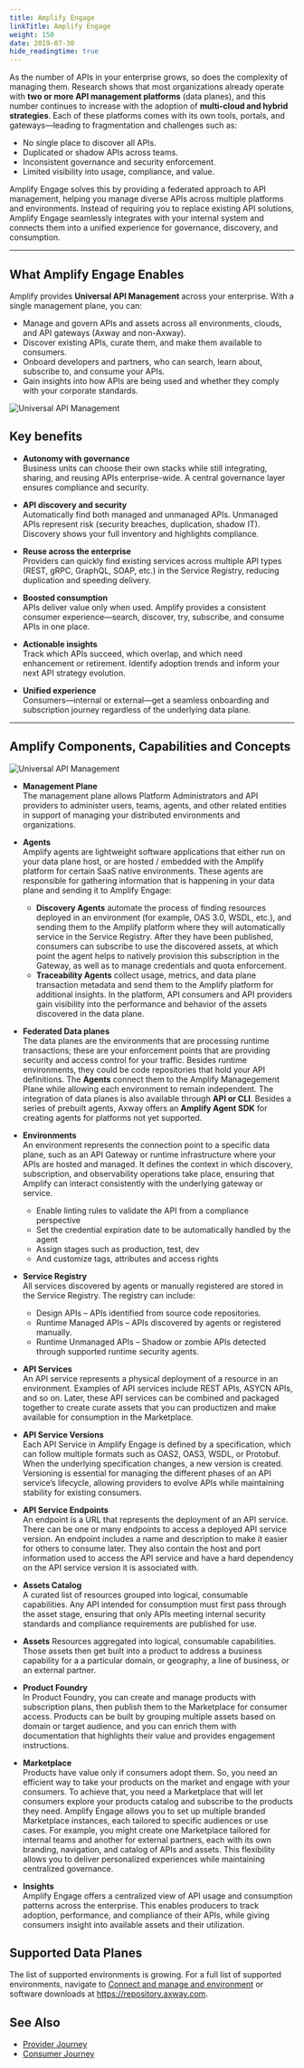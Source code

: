 ```yaml
---
title: Amplify Engage
linkTitle: Amplify Engage
weight: 150
date: 2019-07-30
hide_readingtime: true
---
```


As the number of APIs in your enterprise grows, so does the complexity of managing them. Research shows that most organizations already operate with **two or more API management platforms** (data planes), and this number continues to increase with the adoption of **multi-cloud and hybrid strategies**.
Each of these platforms comes with its own tools, portals, and gateways—leading to fragmentation and challenges such as:

* No single place to discover all APIs.
* Duplicated or shadow APIs across teams.
* Inconsistent governance and security enforcement.
* Limited visibility into usage, compliance, and value.
  
Amplify Engage solves this by providing a federated approach to API management, helping you manage diverse APIs across multiple platforms and environments. Instead of requiring you to replace existing API solutions, Amplify Engage seamlessly integrates with your internal system and connects them into a unified experience for governance, discovery, and consumption.

***

## What Amplify Engage Enables

Amplify provides **Universal API Management** across your enterprise. With a single management plane, you can:

* Manage and govern APIs and assets across all environments, clouds, and API gateways (Axway and non-Axway).
* Discover existing APIs, curate them, and make them available to consumers.
* Onboard developers and partners, who can search, learn about, subscribe to, and consume your APIs.
* Gain insights into how APIs are being used and whether they comply with your corporate standards.

![Universal API Management ](/Images/Overview/universal_api_management.png)

## Key benefits

* **Autonomy with governance**  
  Business units can choose their own stacks while still integrating, sharing, and reusing APIs enterprise-wide. A central governance layer ensures compliance and security.

* **API discovery and security**  
  Automatically find both managed and unmanaged APIs. Unmanaged APIs represent risk (security breaches, duplication, shadow IT). Discovery shows your full inventory and highlights compliance.

* **Reuse across the enterprise**  
  Providers can quickly find existing services across multiple API types (REST, gRPC, GraphQL, SOAP, etc.) in the Service Registry, reducing duplication and speeding delivery.

* **Boosted consumption**  
  APIs deliver value only when used. Amplify provides a consistent consumer experience—search, discover, try, subscribe, and consume APIs in one place.

* **Actionable insights**  
  Track which APIs succeed, which overlap, and which need enhancement or retirement. Identify adoption trends and inform your next API strategy evolution.

* **Unified experience**  
  Consumers—internal or external—get a seamless onboarding and subscription journey regardless of the underlying data plane.

***

## Amplify Components, Capabilities and Concepts

![Universal API Management ](/Images/Overview/amplify_platform_overview.png)

* **Management Plane**  
  The management plane allows Platform Administrators and API providers to administer users, teams, agents, and other related entities in support of managing your distributed environments and organizations.

* **Agents**  
  Amplify agents are lightweight software applications that either run on your data plane host, or are hosted / embedded with the Amplify platform for certain SaaS native environments. These agents are responsible for gathering information that is happening in your data plane and sending it to Amplify Engage:
  
    * **Discovery Agents** automate the process of finding resources deployed in an environment (for example, OAS 3.0, WSDL, etc.), and sending them to the Amplify platform where they will automatically service in the Service Registry. After they have been published, consumers can subscribe to use the discovered assets, at which point the agent helps to natively provision this subscription in the Gateway, as well as to manage credentials and quota enforcement.
    * **Traceability Agents** collect usage, metrics, and data plane transaction metadata and send them to the Amplify platform for additional insights. In the platform, API consumers and API providers gain visibility into the performance and behavior of the assets discovered in the data plane.

* **Federated Data planes**  
  The data planes are the environments that are processing runtime transactions; these are your enforcement points that are providing security and access control for your traffic. Besides runtime environments, they could be code repositories that hold your API definitions. The **Agents** connect them to the Amplify Managegement Plane while allowing each environment to remain independent. The integration of data planes is also available through **API or CLI**. Besides a series of prebuilt agents, Axway offers an **Amplify Agent SDK** for creating agents for platforms not yet supported.

* **Environments**  
  An environment represents the connection point to a specific data plane, such as an API Gateway or runtime infrastructure where your APIs are hosted and managed. It defines the context in which discovery, subscription, and observability operations take place, ensuring that Amplify can interact consistently with the underlying gateway or service.

    * Enable linting rules to validate the API from a compliance perspective
    * Set the credential expiration date to be automatically handled by the agent
    * Assign stages such as production, test, dev
    * And customize tags, attributes and access rights

* **Service Registry**  
  All services discovered by agents or manually registered are stored in the Service Registry. The registry can include:

    * Design APIs – APIs identified from source code repositories.
    * Runtime Managed APIs – APIs discovered by agents or registered manually.
    * Runtime Unmanaged APIs – Shadow or zombie APIs detected through supported runtime security agents.​
 
* **API Services**  
An API service represents a physical deployment of a resource in an environment. Examples of API services include REST APIs, ASYCN APIs, and so on. Later, these API services can be combined and packaged together to create curate assets that you can productizen and make available for consumption in the Marketplace.

* **API Service Versions**  
Each API Service in Amplify Engage is defined by a specification, which can follow multiple formats such as OAS2, OAS3, WSDL, or Protobuf. When the underlying specification changes, a new version is created. Versioning is essential for managing the different phases of an API service’s lifecycle, allowing providers to evolve APIs while maintaining stability for existing consumers.

* **API Service Endpoints**  
An endpoint is a URL that represents the deployment of an API service. There can be one or many endpoints to access a deployed API service version. An endpoint includes a name and description to make it easier for others to consume later. They also contain the host and port information used to access the API service and have a hard dependency on the API service version it is associated with.

* **Assets Catalog**  
  A curated list of resources grouped into logical, consumable capabilities. Any API intended for consumption must first pass through the asset stage, ensuring that only APIs meeting internal security standards and compliance requirements are published for use.

* **Assets**
  Resources aggregated into logical, consumable capabilities. Those assets then get built into a product to address a business capability for a a particular domain, or geography, a line of business, or an external partner.
  
* **Product Foundry**  
  In Product Foundry, you can create and manage products with subscription plans, then publish them to the Marketplace for consumer access. Products can be built by grouping multiple assets based on domain or target audience, and you can enrich them with documentation that highlights their value and provides engagement instructions.
  
* **Marketplace**  
  Products have value only if consumers adopt them. So, you need an efficient way to take your products on the market and engage with your consumers. To achieve that, you need a Marketplace that will let consumers explore your products catalog and subscribe to the products they need. Amplify Engage allows you to set up multiple branded Marketplace instances, each tailored to specific audiences or use cases. For example, you might create one Marketplace tailored for internal teams and another for external partners, each with its own branding, navigation, and catalog of APIs and assets. This flexibility allows you to deliver personalized experiences while maintaining centralized governance.
  
* **Insights**  
  Amplify Engage offers a centralized view of API usage and consumption patterns across the enterprise. This enables producers to track adoption, performance, and compliance of their APIs, while giving consumers insight into available assets and their utilization.

## Supported Data Planes

The list of supported environments is growing. For a full list of supported environments, navigate to  [Connect and manage and environment]([https:/platform.axway.com/](https://docs.axway.com/bundle/amplify-central/page/docs/connect_manage_environ/index.html)) or software downloads at <https://repository.axway.com>.

## See Also

* [Provider Journey](https://docs.axway.com/bundle/amplify-central/page/docs/overview/provider_journey/index.html)
* [Consumer Journey](https://docs.axway.com/bundle/amplify-central/page/docs/overview/consumer_journey/index.html)
